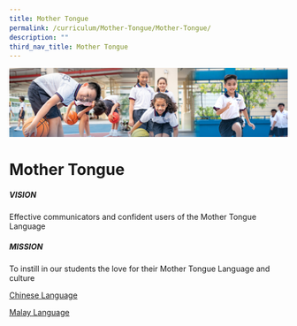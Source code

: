 ```yaml
---
title: Mother Tongue
permalink: /curriculum/Mother-Tongue/Mother-Tongue/
description: ""
third_nav_title: Mother Tongue
---
```

![](/images/Our%20Learning%20Experiences.jpg)

Mother Tongue
=============

##### **VISION**

Effective communicators and confident users of the Mother Tongue Language

##### **MISSION**

To instill in our students the love for their Mother Tongue Language and culture


[Chinese Language](/curriculum/Mother-Tongue/Chinese-Language/)

[Malay Language](/curriculum/Mother-Tongue/Malay-Language/)